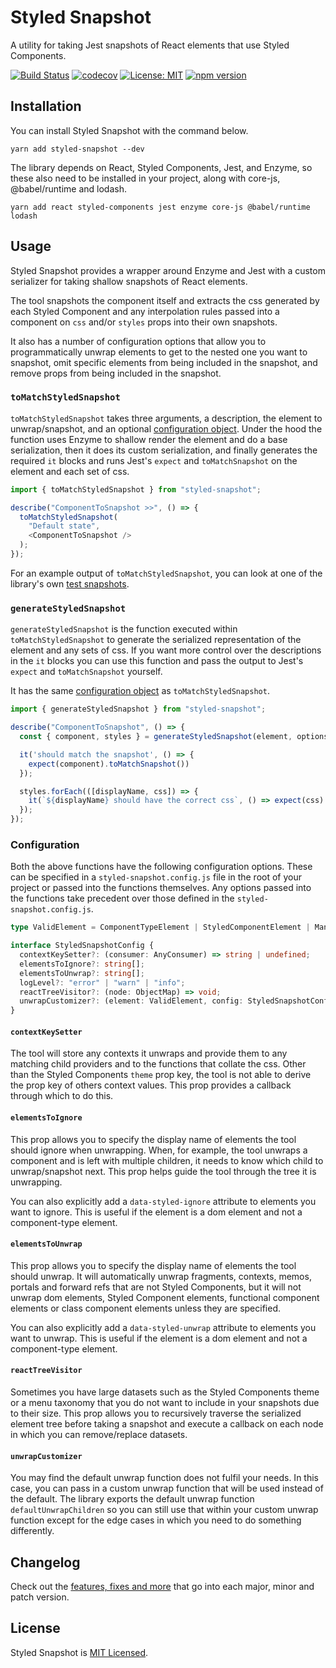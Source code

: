 # Styled Snapshot

A utility for taking Jest snapshots of React elements that use Styled Components.

[![Build Status](https://travis-ci.com/badbatch/styled-snapshot.svg?branch=master)](https://travis-ci.com/badbatch/styled-snapshot)
[![codecov](https://codecov.io/gh/badbatch/styled-snapshot/branch/master/graph/badge.svg)](https://codecov.io/gh/badbatch/styled-snapshot)
[![License: MIT](https://img.shields.io/badge/License-MIT-yellow.svg)](LICENSE)
[![npm version](https://badge.fury.io/js/styled-snapshot.svg)](https://badge.fury.io/js/styled-snapshot)

## Installation

You can install Styled Snapshot with the command below.

```shell
yarn add styled-snapshot --dev
```

The library depends on React, Styled Components, Jest, and Enzyme, so these also need to be installed in your project,
along with core-js, @babel/runtime and lodash.

```shell
yarn add react styled-components jest enzyme core-js @babel/runtime lodash
```

## Usage

Styled Snapshot provides a wrapper around Enzyme and Jest with a custom serializer for taking shallow snapshots of
React elements.

The tool snapshots the component itself and extracts the css generated by each Styled Component and any
interpolation rules passed into a component on `css` and/or `styles` props into their own snapshots.

It also has a number of configuration options that allow you to programmatically unwrap elements to get to the
nested one you want to snapshot, omit specific elements from being included in the snapshot, and remove props from
being included in the snapshot.

### `toMatchStyledSnapshot`

`toMatchStyledSnapshot` takes three arguments, a description, the element to unwrap/snapshot, and an optional
[configuration object](#configuration). Under the hood the function uses Enzyme to shallow render the element and do
a base serialization, then it does its custom serialization, and finally generates the required `it` blocks and runs
Jest's `expect` and `toMatchSnapshot` on the element and each set of css.

```javascript
import { toMatchStyledSnapshot } from "styled-snapshot";

describe("ComponentToSnapshot >>", () => {
  toMatchStyledSnapshot(
    "Default state",
    <ComponentToSnapshot />
  );
});
```

For an example output of `toMatchStyledSnapshot`, you can look at one of the library's own
[test snapshots](./src/to-match-styled-snapshot/__snapshots__/index.test.tsx.snap).

### `generateStyledSnapshot`

`generateStyledSnapshot` is the function executed within `toMatchStyledSnapshot` to generate the serialized
representation of the element and any sets of css. If you want more control over the descriptions in the `it` blocks
you can use this function and pass the output to Jest's `expect` and `toMatchSnapshot` yourself.

It has the same [configuration object](#configuration) as `toMatchStyledSnapshot`.

```javascript
import { generateStyledSnapshot } from "styled-snapshot";

describe("ComponentToSnapshot", () => {
  const { component, styles } = generateStyledSnapshot(element, options);

  it('should match the snapshot', () => {
    expect(component).toMatchSnapshot())
  });

  styles.forEach(([displayName, css]) => {
    it(`${displayName} should have the correct css`, () => expect(css).toMatchSnapshot());
  });
});
```

### Configuration

Both the above functions have the following configuration options. These can be specified in a
`styled-snapshot.config.js` file in the root of your project or passed into the functions themselves. Any options
passed into the functions take precedent over those defined in the `styled-snapshot.config.js`.

```typescript
type ValidElement = ComponentTypeElement | StyledComponentElement | MandatoryUnwrapElement | DomElement;

interface StyledSnapshotConfig {
  contextKeySetter?: (consumer: AnyConsumer) => string | undefined;
  elementsToIgnore?: string[];
  elementsToUnwrap?: string[];
  logLevel?: "error" | "warn" | "info";
  reactTreeVisitor?: (node: ObjectMap) => void;
  unwrapCustomizer?: (element: ValidElement, config: StyledSnapshotConfig) => ValidElement | ReactNode;
}
```

#### `contextKeySetter`

The tool will store any contexts it unwraps and provide them to any matching child providers and to the functions
that collate the css. Other than the Styled Components `theme` prop key, the tool is not able to derive the prop key
of others context values. This prop provides a callback through which to do this.

#### `elementsToIgnore`

This prop allows you to specify the display name of elements the tool should ignore when unwrapping. When, for example,
the tool unwraps a component and is left with multiple children, it needs to know which child to unwrap/snapshot next.
This prop helps guide the tool through the tree it is unwrapping.

You can also explicitly add a `data-styled-ignore` attribute to elements you want to ignore. This is useful if the
element is a dom element and not a component-type element.

#### `elementsToUnwrap`

This prop allows you to specify the display name of elements the tool should unwrap. It will automatically unwrap
fragments, contexts, memos, portals and forward refs that are not Styled Components, but it will not unwrap
dom elements, Styled Component elements, functional component elements or class component elements unless they are
specified.

You can also explicitly add a `data-styled-unwrap` attribute to elements you want to unwrap. This is useful if the
element is a dom element and not a component-type element.

#### `reactTreeVisitor`

Sometimes you have large datasets such as the Styled Components theme or a menu taxonomy that you do not want to
include in your snapshots due to their size. This prop allows you to recursively traverse the serialized element
tree before taking a snapshot and execute a callback on each node in which you can remove/replace datasets.

#### `unwrapCustomizer`

You may find the default unwrap function does not fulfil your needs. In this case, you can pass in a custom unwrap
function that will be used instead of the default. The library exports the default unwrap function
`defaultUnwrapChildren` so you can still use that within your custom unwrap function except for the edge cases in which
you need to do something differently.

## Changelog

Check out the [features, fixes and more](CHANGELOG.md) that go into each major, minor and patch version.

## License

Styled Snapshot is [MIT Licensed](LICENSE).
